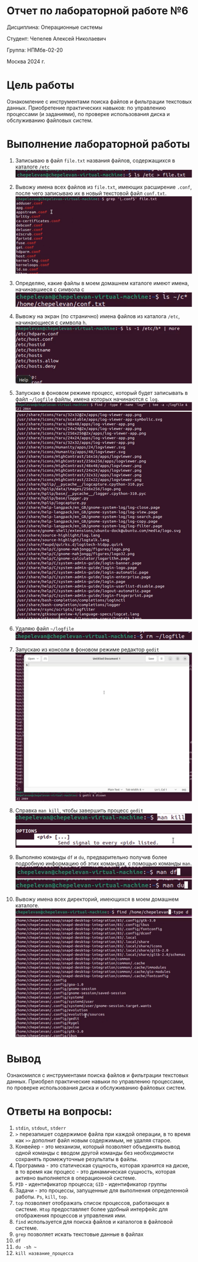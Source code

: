 # Отчет по лабораторной работе **№6**

Дисциплина: Операционные системы

Студент: Чепелев Алексей Николаевич

Группа: НПМбв-02-20

Москва 2024 г.


# Цель работы
Ознакомление с инструментами поиска файлов и фильтрации текстовых данных. Приобретение практических навыков: по управлению процессами (и заданиями), по проверке использования диска и обслуживанию файловых систем.

# Выполнение лабораторной работы
1. Записываю в файл ```file.txt``` названия файлов, содержащихся в каталоге ```/etc```
![alt text](images/image.png)

2. Вывожу имена всех файлов из ```file.txt```, имеющих расширение ```.conf```, после чего записываю их в новый текстовой файл ```conf.txt```.
![alt text](images/image-1.png)

3. Определяю, какие файлы в моем домашнем каталоге имеют имена, начинавшиеся с символа c
![alt text](images/image-2.png)

4. Вывожу на экран (по странично) имена файлов из каталога ```/etc```, начинающиеся с символа ```h```.
![alt text](images/image-3.png)

5. Запускаю в фоновом режиме процесс, который будет записывать в файл ```~/logfile``` файлы, имена которых начинаются с ```log```.
![alt text](images/image-4.png)
![alt text](images/image-5.png)

6. Удаляю файл ```~/logfile```
![alt text](images/image-6.png)

7. Запускаю из консоли в фоновом режиме редактор ```gedit```
![alt text](images/image-7.png)

8. Справка ```man kill```, чтобы завершить процесс ```gedit```
![alt text](images/image-8.png)
![alt text](images/image-9.png)

9. Выполняю команды ```df``` и ```du```, предварительно получив более подробную информацию об этих командах, с помощью команды ```man```.
![alt text](images/image-10.png)
![alt text](images/image-11.png)

10. Вывожу имена всех директорий, имеющихся в моем домашнем каталоге.
![alt text](images/image-12.png)
![alt text](images/image-13.png)

# Вывод
Ознакомился с инструментами поиска файлов и фильтрации текстовых данных. Приобрел практические навыки по управлению процессами, по проверке использования диска и обслуживанию файловых систем.


# Ответы на вопросы:
1. ```stdin```, ```stdout```, ```stderr```
2. ```>``` перезапишет содержимое файла при каждой операции, в то время как ```>>``` дополнит файл новым содержимым, не удаляя старое.
3. Конвейер - это механизм, который позволяет объединять вывод одной команды с вводом другой команды без необходимости сохранять промежуточные результаты в файлы.
4. Программа - это статическая сущность, которая хранится на диске, в то время как процесс - это динамическая сущность, которая активно выполняется в операционной системе.
5. ```PID``` - идентификатор процесса; ```GID``` - идентификатор группы
6. Задачи - это процессы, запущенные для выполнения определенной работы. ```Ps```, ```kill```, ```top```.
7. ```top``` позволяет отображать список процессов, работающих в системе. ```Htop``` предоставляет более удобный интерфейс для отображения процессов и управления ими.
8. ```find``` используется для поиска файлов и каталогов в файловой системе.
9. ```grep``` позволяет искать текстовые данные в файлах
10. ```df```
11. ```du -sh ~```
12. ```kill название_процесса```
